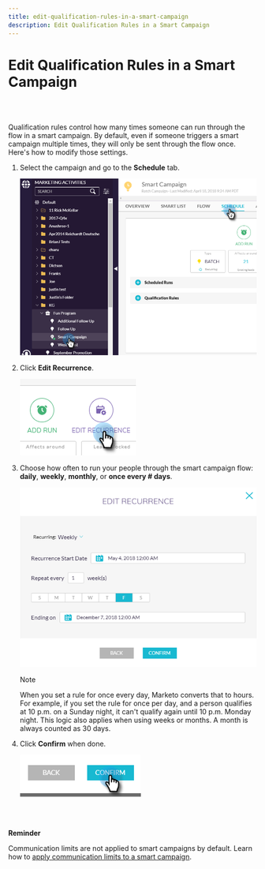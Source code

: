 ```yaml
---
title: edit-qualification-rules-in-a-smart-campaign
description: Edit Qualification Rules in a Smart Campaign
---
```


# Edit Qualification Rules in a Smart Campaign

<br>&nbsp;

Qualification rules control how many times someone can run through the flow in a smart campaign. By default, even if someone triggers a smart campaign multiple times, they will only be sent through the flow once. Here's how to modify those settings.

1. Select the campaign and go to the **Schedule** tab.

   ![Image One](/help/sky/assets/smart-campaigns/edit-qualification-rules-in-a-smart-campaign/edit-qualification-rules-in-a-smart-campaign-1.png)

1. Click **Edit Recurrence**.

   ![Image Two](/help/sky/assets/smart-campaigns/edit-qualification-rules-in-a-smart-campaign/edit-qualification-rules-in-a-smart-campaign-2.png)

1. Choose how often to run your people through the smart campaign flow: **daily**, **weekly**, **monthly**, or **once every # days**.

   ![Image Three](/help/sky/assets/smart-campaigns/edit-qualification-rules-in-a-smart-campaign/edit-qualification-rules-in-a-smart-campaign-3.png)

   >[!NOTE]
   >
   >When you set a rule for once every day, Marketo converts
   that to hours. For example, if you set the rule for once
   per day, and a person qualifies at 10 p.m. on a Sunday
   night, it can't qualify again until 10 p.m. Monday night.
   This logic also applies when using weeks or months. A month is always counted as 30 days.

1. Click **Confirm** when done.

   ![Image Four](/help/sky/assets/smart-campaigns/edit-qualification-rules-in-a-smart-campaign/edit-qualification-rules-in-a-smart-campaign-4.png)

<br>&nbsp;

**Reminder**

Communication limits are not applied to smart campaigns by default. Learn how to [apply communication limits to a smart campaign](https://docs.marketo.com/display/DOCS/Apply+Communication+Limits+to+Smart+Campaign).
